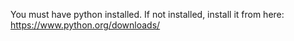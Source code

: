 You must have python installed. If not installed, install it from here: https://www.python.org/downloads/
